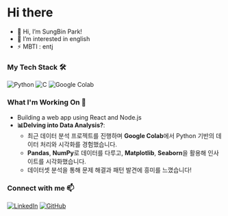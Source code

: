 # Hi there 
- 👋 Hi, I’m SungBin Park!
- 👀 I’m interested in english
- ⚡ MBTI : entj
### My Tech Stack 🛠️
![Python](https://img.shields.io/badge/Python-3776AB?style=flat&logo=python&logoColor=white)
![C](https://img.shields.io/badge/C-A8B9CC?style=flat&logo=c&logoColor=white)
![Google Colab](https://img.shields.io/badge/Google%20Colab-F9AB00?style=flat&logo=googlecolab&logoColor=white)  

### What I'm Working On 🔭
- Building a web app using React and Node.js
- **📊Delving into Data Analysis?**:
  - 최근 데이터 분석 프로젝트를 진행하며 **Google Colab**에서 Python 기반의 데이터 처리와 시각화를 경험했습니다.
  - **Pandas**, **NumPy**로 데이터를 다루고, **Matplotlib**, **Seaborn**을 활용해 인사이트를 시각화했습니다.
  - 데이터셋 분석을 통해 문제 해결과 패턴 발견에 흥미를 느꼈습니다!

### Connect with me 📫
[![LinkedIn](https://img.shields.io/badge/LinkedIn-0A66C2?style=flat&logo=linkedin&logoColor=white)](https://www.linkedin.com/in/yourprofile)
[![GitHub](https://img.shields.io/badge/GitHub-181717?style=flat&logo=github&logoColor=white)](https://github.com/yourusername)

